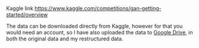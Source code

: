 # 

Kaggle link https://www.kaggle.com/competitions/gan-getting-started/overview

The data can be downloaded directly from Kaggle, however for that you would need an account, 
so I have also uploaded the data to [Google Drive](https://drive.google.com/file/d/1-XE75v923yUErA51WDinQCtctNFTk-iW/view?usp=sharing),
in both the original data and my restructured data.

